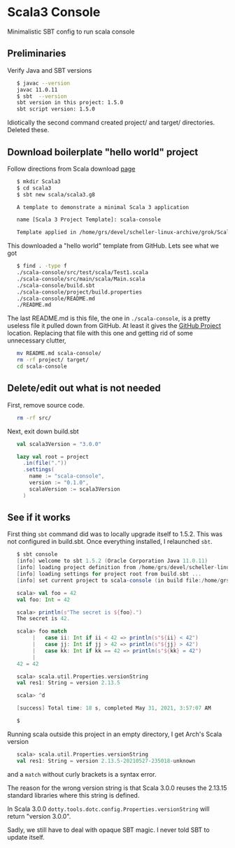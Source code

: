 # Scala3 Console

Minimalistic SBT config to run scala console

## Preliminaries

Verify Java and SBT versions

```bash
   $ javac --version
   javac 11.0.11
   $ sbt  --version
   sbt version in this project: 1.5.0
   sbt script version: 1.5.0
```

Idiotically the second command created project/ and target/
directories.  Deleted these.

## Download boilerplate "hello world" project

Follow directions from Scala download
[page](https://docs.scala-lang.org/scala3/getting-started.html)

```bash
   $ mkdir Scala3
   $ cd scala3
   $ sbt new scala/scala3.g8

   A template to demonstrate a minimal Scala 3 application

   name [Scala 3 Project Template]: scala-console

   Template applied in /home/grs/devel/scheller-linux-archive/grok/Scala3/./scala-console
```

This downloaded a "hello world" template from GitHub.  Lets see what we got

```bash
   $ find . -type f
   ./scala-console/src/test/scala/Test1.scala
   ./scala-console/src/main/scala/Main.scala
   ./scala-console/build.sbt
   ./scala-console/project/build.properties
   ./scala-console/README.md
   ./README.md
```

The last README.md is this file, the one in `./scala-console`, is
a pretty useless file it pulled down from GitHub.  At least it gives the
[GitHub Project](https://github.com/scala/scala3-example-project/)
location.  Replacing that file with this one and getting rid of some
unnecessary clutter,

```bash
   mv README.md scala-console/
   rm -rf project/ target/
   cd scala-console
```

## Delete/edit out what is not needed

First, remove source code.

```bash
   rm -rf src/
```

Next, exit down build.sbt

```scala
   val scala3Version = "3.0.0"

   lazy val root = project
     .in(file("."))
     .settings(
       name := "scala-console",
       version := "0.1.0",
       scalaVersion := scala3Version
     )
```

## See if it works

First thing `sbt` command did was to locally upgrade itself to 1.5.2.
This was not configured in build.sbt.  Once everything installed, I
relaunched `sbt`.

```scala
   $ sbt console
   [info] welcome to sbt 1.5.2 (Oracle Corporation Java 11.0.11)
   [info] loading project definition from /home/grs/devel/scheller-linux-archive/grok/Scala3/scala-console/project
   [info] loading settings for project root from build.sbt ...
   [info] set current project to scala-console (in build file:/home/grs/devel/scheller-linux-archive/grok/Scala3/scala-console/)

   scala> val foo = 42
   val foo: Int = 42

   scala> println(s"The secret is ${foo}.")
   The secret is 42.

   scala> foo match
        |   case ii: Int if ii < 42 => println(s"${ii} < 42")
        |   case jj: Int if jj > 42 => println(s"${jj} > 42")
        |   case kk: Int if kk == 42 => println(s"${kk} = 42")
        |
   42 = 42

   scala> scala.util.Properties.versionString
   val res1: String = version 2.13.5

   scala> ^d

   [success] Total time: 18 s, completed May 31, 2021, 3:57:07 AM

   $
```

Running scala outside this project in an empty directory, I get
Arch's Scala version

```scala
   scala> scala.util.Properties.versionString
   val res1: String = version 2.13.5-20210527-235018-unknown
```

and a `match` without curly brackets is a syntax error.

The reason for the wrong version string is that Scala 3.0.0 reuses
the 2.13.15 standard libraries where this string is defined.

In Scala 3.0.0 `dotty.tools.dotc.config.Properties.versionString`
will return "version 3.0.0".

Sadly, we still have to deal with opaque SBT magic.  I never told SBT
to update itself.
